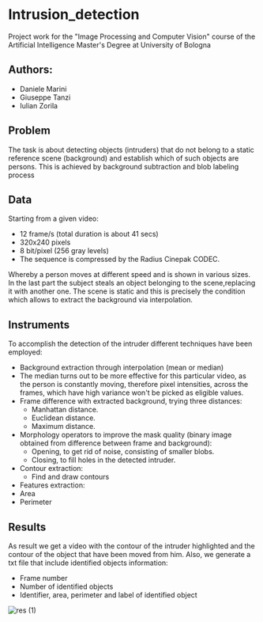 # Intrusion_detection

Project work for the "Image Processing and Computer Vision" course of the Artificial Intelligence Master's Degree at University of Bologna

## Authors:

* Daniele Marini
* Giuseppe Tanzi
* Iulian Zorila

## Problem 

The task is about detecting objects (intruders) that do not belong to a static reference scene (background) and establish which of such objects are persons.
This is achieved by background subtraction and blob labeling process

## Data

Starting from a given video:
* 12 frame/s (total duration is about 41 secs)
* 320x240 pixels
* 8 bit/pixel (256 gray levels)
* The sequence is compressed by the Radius Cinepak CODEC.

Whereby a person moves at different speed and is shown in various sizes.
In the last part the subject steals an object belonging to the scene,replacing it with another one.
The scene is static and this is precisely the condition which allows to extract the background via interpolation.

## Instruments

To accomplish the detection of the intruder different techniques have been employed:

* Background extraction through interpolation (mean or median)
 * The median turns out to be more effective for this particular video, as the person is constantly moving, therefore pixel intensities, across the frames, which have high variance won't be picked as eligible values.
* Frame difference with extracted background, trying three distances:
  * Manhattan distance.
  * Euclidean distance.
  * Maximum distance.
* Morphology operators to improve the mask quality (binary image obtained from difference between frame and background):
  * Opening, to get rid of noise, consisting of smaller blobs.
  * Closing, to fill holes in the detected intruder.
* Contour extraction:
  * Find and draw contours
*  Features extraction:
  * Area
  * Perimeter

## Results

As result we get a video with the contour of the intruder highlighted and the contour of the object that have been moved from him.
Also, we generate a txt file that include identified objects information:
* Frame number
* Number of identified objects
* Identifier, area, perimeter and label of identified object 

![res (1)](https://user-images.githubusercontent.com/88623698/215541389-c9bea3c7-ac8f-4270-8e8c-043129da6ec4.gif)
